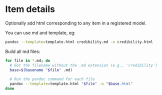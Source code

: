 # Item details


Optionally add html corresponding to any item in a registered model.

You can use md and template, eg:


```bash
pandoc --template=template.html credibility.md -o credibility.html
```


Build all md files:

```bash
for file in *.md; do
  # Get the filename without the .md extension (e.g., 'credibility')
  base=$(basename "$file" .md)
  
  # Run the pandoc command for each file
  pandoc --template=template.html "$file" -o "$base.html"
done
```